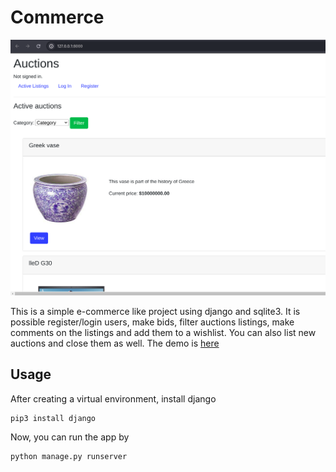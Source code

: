 # Commerce

<!-- ![HomePage](./screenshots/homepage.png "Home Page") -->

<div style="text-align:center">
    <img src="./screenshots/homepage.png" alt="HomePage" width="600"/>
</div>


This is a simple e-commerce like project using django and sqlite3. It is possible register/login users, make bids, filter auctions listings, make comments on the listings and add them to a wishlist. You can also list new auctions and close them as well. The demo is [here](https://youtu.be/AXfDrMC3Z6A?si=zUXYXSK8DxNMi2Sn)


## Usage

After creating a virtual environment, install django

```
pip3 install django
```

Now, you can run the app by 

```
python manage.py runserver
```